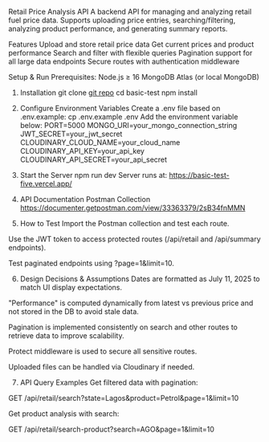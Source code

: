 Retail Price Analysis API
A backend API for managing and analyzing retail fuel price data. Supports uploading price entries, searching/filtering, analyzing product performance, and generating summary reports.

Features
Upload and store retail price data
Get current prices and product performance
Search and filter with flexible queries
Pagination support for all large data endpoints
Secure routes with authentication middleware

Setup & Run 
Prerequisites:
Node.js ≥ 16
MongoDB Atlas (or local MongoDB)


1. Installation
git clone [git repo](https://github.com/success-10/basic-test.git)
cd basic-test
npm install

2. Configure Environment Variables
Create a .env file based on .env.example:
cp .env.example .env
Add the environment variable below:
PORT=5000
MONGO_URI=your_mongo_connection_string
JWT_SECRET=your_jwt_secret
CLOUDINARY_CLOUD_NAME=your_cloud_name
CLOUDINARY_API_KEY=your_api_key
CLOUDINARY_API_SECRET=your_api_secret


4. Start the Server
npm run dev
Server runs at: https://basic-test-five.vercel.app/

5. API Documentation
Postman Collection
https://documenter.getpostman.com/view/33363379/2sB34fnMMN


6. How to Test
Import the Postman collection and test each route.

Use the JWT token to access protected routes (/api/retail and /api/summary endpoints).

Test paginated endpoints using ?page=1&limit=10.

6. Design Decisions & Assumptions
Dates are formatted as July 11, 2025 to match UI display expectations.

"Performance" is computed dynamically from latest vs previous price and not stored in the DB to avoid stale data.

Pagination is implemented consistently on search and other routes to retrieve data to improve scalability.

Protect middleware is used to secure all sensitive routes.

Uploaded files can be handled via Cloudinary if needed.

7. API Query Examples
Get filtered data with pagination:

GET /api/retail/search?state=Lagos&product=Petrol&page=1&limit=10

Get product analysis with search:

GET /api/retail/search-product?search=AGO&page=1&limit=10

